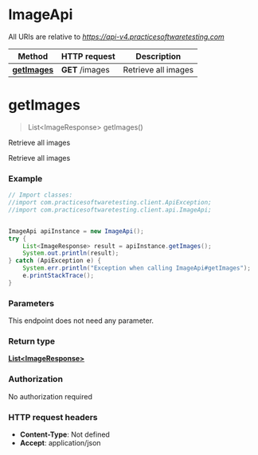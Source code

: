 # ImageApi

All URIs are relative to *https://api-v4.practicesoftwaretesting.com*

Method | HTTP request | Description
------------- | ------------- | -------------
[**getImages**](ImageApi.md#getImages) | **GET** /images | Retrieve all images

<a name="getImages"></a>
# **getImages**
> List&lt;ImageResponse&gt; getImages()

Retrieve all images

Retrieve all images

### Example
```java
// Import classes:
//import com.practicesoftwaretesting.client.ApiException;
//import com.practicesoftwaretesting.client.api.ImageApi;


ImageApi apiInstance = new ImageApi();
try {
    List<ImageResponse> result = apiInstance.getImages();
    System.out.println(result);
} catch (ApiException e) {
    System.err.println("Exception when calling ImageApi#getImages");
    e.printStackTrace();
}
```

### Parameters
This endpoint does not need any parameter.

### Return type

[**List&lt;ImageResponse&gt;**](ImageResponse.md)

### Authorization

No authorization required

### HTTP request headers

 - **Content-Type**: Not defined
 - **Accept**: application/json

